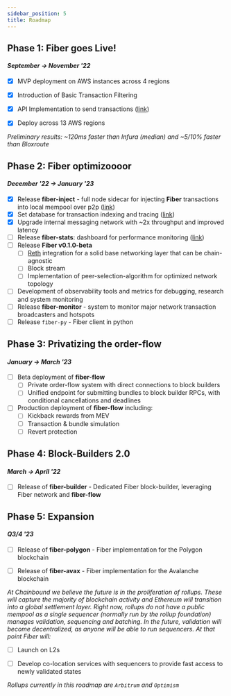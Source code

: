 ```yaml
---
sidebar_position: 5
title: Roadmap
---
```


## Phase 1: **Fiber** goes Live!  
#### _September -> November '22_

- [x] MVP deployment on AWS instances across 4 regions  
- [x] Introduction of Basic Transaction Filtering  
- [x] API Implementation to send transactions ([link](/docs/usage/api))  
- [x] Deploy across 13 AWS regions  


_Preliminary results: ~120ms faster than Infura (median) and ~5/10% faster than Bloxroute_
## Phase 2: **Fiber** optimizoooor
#### _December '22 -> January '23_  

- [x] Release **fiber-inject** - full node sidecar for injecting **Fiber** transactions into local mempool over p2p ([link](/docs/usage/fiber-inject))  
- [x] Set database for transaction indexing and tracing ([link](/docs/usage/tracing))
- [x] Upgrade internal messaging network with ~2x throughput and improved latency  
- [ ] Release **fiber-stats**: dashboard for performance monitoring ([link](http://fiber-stats.chainbound.io/d/h4zwdDK4z/fiber-stats?orgId=1&refresh=30s&from=now-5m&to=now))
- [ ] Release **Fiber v0.1.0-beta**
  - [ ] [Reth](https://github.com/paradigmxyz/reth) integration for a solid base networking layer that can be chain-agnostic
  - [ ] Block stream 
  - [ ] Implementation of peer-selection-algorithm for optimized network topology  
- [ ] Development of observability tools and metrics for debugging, research and system monitoring  
- [ ] Release **fiber-monitor** - system to monitor  major network transaction broadcasters and hotspots
- [ ] Release `fiber-py` - Fiber client in python  

## Phase 3: Privatizing the order-flow
#### _January -> March '23_

- [ ] Beta deployment of **fiber-flow**
  - [ ] Private order-flow system with direct connections to block builders
  - [ ] Unified endpoint for submitting bundles to block builder RPCs, with conditional cancellations and deadlines
- [ ] Production deployment of **fiber-flow** including:
  - [ ] Kickback rewards from MEV  
  - [ ] Transaction & bundle simulation  
  - [ ] Revert protection  

## Phase 4: Block-Builders 2.0
#### _March -> April '22_
- [ ] Release of **fiber-builder** - Dedicated Fiber block-builder, leveraging Fiber network and **fiber-flow**

## Phase 5: Expansion
#### _Q3/4 '23_
- [ ] Release of **fiber-polygon** - Fiber implementation for the Polygon blockchain  
- [ ] Release of **fiber-avax** - Fiber implementation for the Avalanche blockchain  


_At Chainbound we believe the future is in the proliferation of rollups. These will capture the majority of blockchain activity and 
Ethereum will transition into a global settlement layer.
Right now, rollups do not have a public mempool as a single sequencer (normally run by the rollup foundation) manages validation, 
sequencing and batching. In the future, validation will become decentralized, as anyone will be able to run sequencers. 
At that point Fiber will:_   

- [ ] Launch on L2s  
- [ ] Develop co-location services with sequencers to provide fast access to newly validated states  


_Rollups currently in this roadmap are `Arbitrum` and `Optimism`_
  